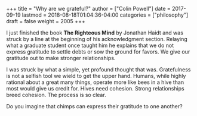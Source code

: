 +++
title = "Why are we grateful?"
author = ["Colin Powell"]
date = 2017-09-19
lastmod = 2018-08-18T01:04:36-04:00
categories = ["philosophy"]
draft = false
weight = 2005
+++

I just finished the book **The Righteous Mind** by Jonathan Haidt and was struck
by a line at the beginning of his acknowledgment section. Relaying what a
graduate student once taught him he explains that we do not express gratitude
to settle debts or sow the ground for favors. We give our gratitude out to make
stronger relationships.

I was struck by what a simple, yet profound thought that was. Gratefulness is
not a selfish tool we wield to get the upper hand. Humans, while highly
rational about a great many things, operate more like bees in a hive than most
would give us credit for. Hives need cohesion. Strong relationships breed
cohesion. The process is so clear.

Do you imagine that chimps can express their gratitude to one another?
